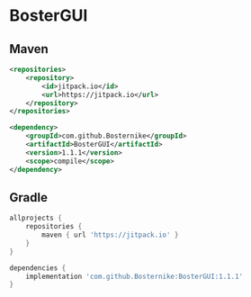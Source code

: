 # BosterGUI

## Maven
```xml
<repositories>
    <repository>
        <id>jitpack.io</id>
        <url>https://jitpack.io</url>
    </repository>
</repositories>
```
```xml
<dependency>
    <groupId>com.github.Bosternike</groupId>
    <artifactId>BosterGUI</artifactId>
    <version>1.1.1</version>
    <scope>compile</scope>
</dependency>
```

## Gradle
```groovy
allprojects {
    repositories {
        maven { url 'https://jitpack.io' }
    }
}
```
```groovy
dependencies {
    implementation 'com.github.Bosternike:BosterGUI:1.1.1'
}
```